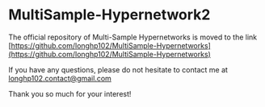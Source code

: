 # MultiSample-Hypernetwork2

The official repository of Multi-Sample Hypernetworks is moved to the link [https://github.com/longhp102/MultiSample-Hypernetworks](https://github.com/longhp102/MultiSample-Hypernetworks)

If you have any questions, please do not hesitate to contact me at longhp102.contact@gmail.com

Thank you so much for your interest!

